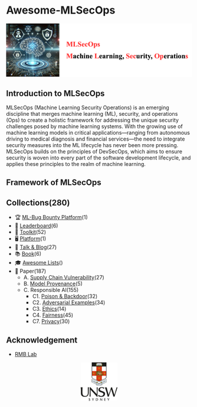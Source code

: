 # Awesome-MLSecOps

[<img src="figure/Title.png" alt="Awesome-LM-SSP" width="800" height="auto" class="center">](.)

## Introduction to MLSecOps

MLSecOps (Machine Learning Security Operations) is an emerging discipline that merges machine learning (ML), security, and operations (Ops) to create a holistic framework for addressing the unique security challenges posed by machine learning systems. With the growing use of machine learning models in critical applications—ranging from autonomous driving to medical diagnosis and financial services—the need to integrate security measures into the ML lifecycle has never been more pressing. MLSecOps builds on the principles of DevSecOps, which aims to ensure security is woven into every part of the software development lifecycle, and applies these principles to the realm of machine learning.

## Framework of MLSecOps

## Collections(280)
- 🏆 [ML-Bug Bounty Platform](resource/mL-bug-bounty-platform.md)(1)
- 🏅 [Leaderboard](resource/leaderboard.md)(6)
- 🧰 [Toolkit](resource/toolkit.md)(52)
- 🖥️ [Platform](resource/platform.md)(1)
- 🎤 [Talk & Blog](resource/talk.md)(27)
- 📚 [Book](resource/book.md)(6)
- 🎓 [Awesome Lists](resource/awesome-list.md)()
- 📄 Paper(187) 
  - A. [Supply Chain Vulnerability](resource/supply_chain_vul.md)(27)
  - B. [Model Provenance](resource/model_provenance.md)(5)
  - C. Responsible AI(155)
    - C1. [Poison & Backdoor](resource/poison_backdoor.md)(32)
    - C2. [Adversarial Examples](resource/adversarial_examples.md)(34)
    - C3. [Ethics](resource/ethics.md)(14)
    - C4. [Fairness](resource/fairness.md)(45)
    - C7. [Privacy](resource/privacy.md)(30)

## Acknowledgement
- [RMB Lab](https://github.com/Remarkably-Mind-Blowing-Lab)
  
<p align="center"><img src="figure/logo.png" width="100" /></p>
